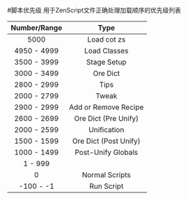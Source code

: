 #脚本优先级
用于ZenScript文件正确处理加载顺序的优先级列表


| Number/Range      | Type                          |
| :---------------: | :---------------------------: |
| 5000              | Load cot zs                   |
| 4950 - 4999       | Load Classes                  |
| 3500 - 3999       | Stage Setup                   |
| 3000 - 3499       | Ore Dict                      |
| 2800 - 2999       | Tips                          |
| 2000 - 2799       | Tweak                         |
| 2900 - 2999       | Add or Remove Recipe          |
| 2600 - 2699       | Ore Dict (Pre Unify)          |
| 2000 - 2599       | Unification                   |
| 1500 - 1599       | Ore Dict (Post Unify)         |
| 1000 - 1499       | Post-Unify Globals            |
| 1 - 999           |                               |
| 0                 | Normal Scripts                |
| -100 - -1         | Run Script                    | **DON'T CHANGE** |
